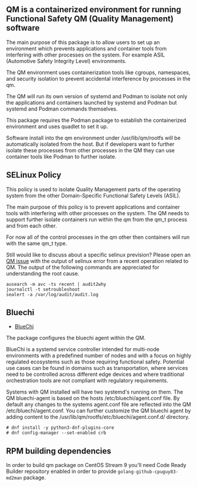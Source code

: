 ## QM is a containerized environment for running Functional Safety QM (Quality Management) software

The main purpose of this package is to allow users to set up an environment which
prevents applications and container tools from interfering with other processes
on the system. For example ASIL (Automotive Safety Integrity Level) environments.

The QM environment uses containerization tools like cgroups, namespaces, and
security isolation to prevent accidental interference by processes in the qm.

The QM will run its own version of systemd and Podman to isolate not only the
applications and containers launched by systemd and Podman but systemd and
Podman commands themselves.

This package requires the Podman package to establish the containerized
environment and uses quadlet to set it up.

Software install into the qm environment under /usr/lib/qm/rootfs will
be automatically isolated from the host. But if developers want to further
isolate these processes from other processes in the QM they can use container
tools like Podman to further isolate.

## SELinux Policy

This policy is used to isolate Quality Management parts of the operating system
from the other Domain-Specific Functional Safety Levels (ASIL).

The main purpose of this policy is to prevent applications and container tools
with interfering with other processes on the system. The QM needs to support
further isolate containers run within the qm from the qm_t process and from
each other.

For now all of the control processes in the qm other then containers will run
with the same qm_t type.

Still would like to discuss about a specific selinux prevision?
Please open an [QM issue](https://github.com/containers/qm/issues) with the output of selinux error from a recent operation related to QM. The output of the following commands are appreciated for understanding the root cause.

```console
ausearch -m avc -ts recent | audit2why
journalctl -t setroubleshoot
sealert -a /var/log/audit/audit.log
```

## Bluechi

- [BlueChi](https://github.com/containers/qm/pull/57)

The package configures the bluechi agent within the QM.

BlueChi is a systemd service controller intended for multi-node environments with
a predefined number of nodes and with a focus on highly regulated ecosystems such
as those requiring functional safety. Potential use cases can be found in domains
such as transportation, where services need to be controlled across different
edge devices and where traditional orchestration tools are not compliant with
regulatory requirements.

Systems with QM installed will have two systemd's running on them. The QM bluechi-agent
is based on the hosts /etc/bluechi/agent.conf file. By default any changes to the
systems agent.conf file are reflected into the QM /etc/bluechi/agent.conf. You can
further customize the QM bluechi agent by adding content to the
/usr/lib/qm/rootfs/etc/bluechi/agent.conf.d/ directory.

```console
# dnf install -y python3-dnf-plugins-core
# dnf config-manager --set-enabled crb
```

## RPM building dependencies

In order to build qm package on CentOS Stream 9 you'll need Code Ready Builder
repository enabled in order to provide `golang-github-cpuguy83-md2man` package.


